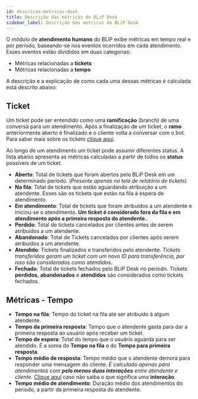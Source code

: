 ```yaml
---
id: descricao-metricas-desk
title: Descrição das métricas do BLiP Desk
sidebar_label: Descrição das métricas do BLiP Desk
---
```


O módulo de **atendimento humano** do BLiP exibe métricas em tempo real e por período, baseando-se nos eventos ocorridos em cada atendimento. Esses eventos estão divididos em duas categorias:

* Métricas relacionadas a **tickets**
* Métricas relacionadas a **tempo**

A descrição e a explicação de como cada uma dessas métricas é calculada está descrito abaixo:

## Ticket

Um ticket pode ser entendido como uma **ramificação** (branch) de uma conversa para um atendimento. Após a finalização de um ticket, o **ramo** anteriormente aberto é finalizado e o cliente volta a conversar com o bot. Para saber mais sobre os tickets [clique aqui](/docs/helpdesk/blipdesk/visao-geral-desk).

Ao longo de um atendimento um ticket pode assumir diferentes status. A lista abaixo apresenta as métricas calculadas a partir de todos os **status** possíveis de um ticket. 

* **Aberto**: Total de tickets que foram abertos pelo BLiP Desk em um determinado período. (*Presente apenas na tela de relatório de tickets*)
* **Na fila**: Total de tickets que estão aguardando atribuição a um atendente. Esses são os tickets que estão na fila à espera de atendimento.
* **Em atendimento**: Total de tickets que foram atribuídos a um atendente e iniciou-se o atendimento. **Um ticket é considerado fora da fila e em atendimento após a primeira resposta do atendente.**. 
* **Perdido**: Total de tickets cancelados por clientes antes de serem atribuídos a um atendente.
* **Abandonado**: Total de Tickets cancelados por clientes após serem atribuídos a um atendente.
* **Atendido**: Tickets finalizados e transferidos pelo atendente. *Tickets transferidos geram um ticket com um novo ID para transferência, por isso são considerados como atendidos*.
* **Fechado**: Total de tickets fechados pelo BLiP Desk no período. Tickets **perdidos**, **abandonados** e **atendidos** são considerados como tickets fechados.

## Métricas - Tempo

* **Tempo na fila**: Tempo do ticket na fila até ser atribuido à algum atendente.
* **Tempo da primeira resposta**: Tempo que o atendente gasta para dar a primeira resposta ao usuário após receber um ticket.
* **Tempo de espera**: Total do tempo que o usuário aguarda para ser atendido. É a soma do **Tempo na fila** e do **Tempo para primeira resposta**.
* **Tempo médio de resposta**: Tempo médio que o atendente demora para responder uma mensagem do cliente. *É calculado apenas para atendimentos com **pelo menos duas interações** entre atendente e cliente.* [Clique aqui](/docs/helpdesk/blipdesk/visao-geral-desk#interacão) caso não saiba o que significa uma **interação**.
* **Tempo médio de atendimento**: Duração médio dos atendimentos do período, a partir da primeira resposta do atendente.